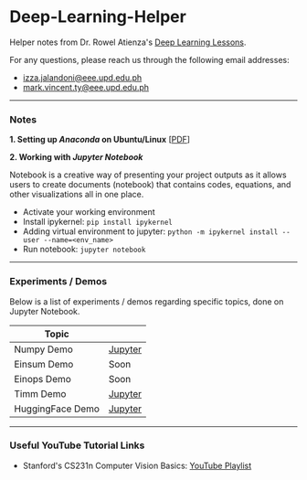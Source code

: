 # Deep-Learning-Helper
Helper notes from Dr. Rowel Atienza's <a href="https://github.com/roatienza/Deep-Learning-Experiments">Deep Learning Lessons</a>.

For any questions, please reach us through the following email addresses:
  - izza.jalandoni@eee.upd.edu.ph
  - mark.vincent.ty@eee.upd.edu.ph

---

### Notes
**1. Setting up *Anaconda* on Ubuntu/Linux** [<a href="https://raw.githubusercontent.com/izzajalandoni/Deep-Learning-Helper/main/Notes/Setting-up%20Anaconda%20for%20Ubuntu_Linux.pdf">PDF</a>]


**2. Working with *Jupyter Notebook***

Notebook is a creative way of presenting your project outputs as it allows users to create documents (notebook) that contains codes, equations, and other visualizations all in one place.

  - Activate your working environment
  - Install ipykernel: `pip install ipykernel`
  - Adding virtual environment to jupyter: `python -m ipykernel install --user --name=<env_name>`
  - Run notebook: `jupyter notebook`

---

### Experiments / Demos

Below is a list of experiments / demos regarding specific topics, done on Jupyter Notebook. 

| Topic |      |
|-------|------|
| Numpy Demo | <a href="https://github.com/izzajalandoni/Deep-Learning-Helper/blob/main/Lecture0-Toolkits/numpy_demo.ipynb">Jupyter</a> |
| Einsum Demo | Soon |
| Einops Demo | Soon |
| Timm Demo  | <a href="https://github.com/izzajalandoni/Deep-Learning-Helper/blob/main/Lecture0-Toolkits/timm_demo.ipynb">Jupyter</a> |      |
| HuggingFace Demo | <a href="https://github.com/izzajalandoni/Deep-Learning-Helper/blob/main/Lecture0-Toolkits/huggingface_demo.ipynb">Jupyter</a> |

---

### Useful YouTube Tutorial Links

- Stanford's CS231n Computer Vision Basics: <a href="https://www.youtube.com/playlist?list=PL3FW7Lu3i5JvHM8ljYj-zLfQRF3EO8sYv">YouTube Playlist</a>
